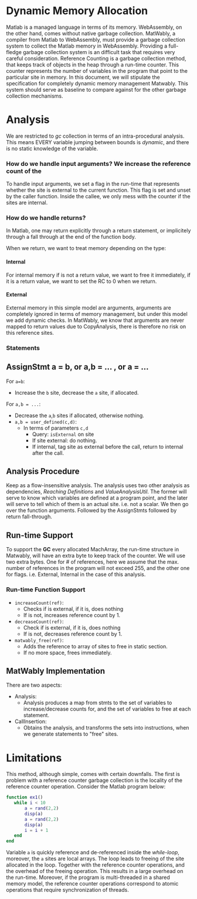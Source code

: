 # Dynamic Memory Allocation

Matlab is a managed language in terms of its memory. WebAssembly, on the other hand,
comes without native garbage collection. MatWably, a compiler from Matlab to WebAssembly,
must provide a garbage collection system to collect the Matlab memory in WebAssembly.
Providing a full-fledge garbage collection system is an difficult task that requires 
very careful consideration. Reference Counting is a garbage collection method, that keeps
track of objects in the heap through a run-time counter. This counter represents
the number of variables in the program that point to the particular site in memory.
In this document, we will stipulate the specification for completely 
dynamic memory management Matwably. This system should serve as baseline to 
 compare against for the other garbage collection mechanisms.
 
# Analysis
We are restricted to _gc_ collection in terms of an intra-procedural analysis.
This means EVERY variable jumping between bounds is _dynamic_, and there is no static 
knowledge of the variable.  



### How do we handle input arguments? We increase the reference count of the
To handle input arguments, we set a flag in the run-time that represents whether 
the site is external to the current function. This flag is set and unset by the
caller function. Inside the callee, we only mess with the counter if the sites are 
internal. 
### How do we handle returns?
In Matlab, one may return explicitly through a return statement, or
implicitely through a fall through at the end of the function body.

When we return, we want to treat memory depending on the type:
#### Internal
For internal memory if is not a return value, we want to free it immediately, 
if it is a return value, we want to set the RC to 0 when we return.
#### External
External memory in this simple model are arguments, arguments are completely ignored
in terms of memory management, but under this model we add dynamic checks. In MatWably, we know that arguments are never mapped to return values
due to CopyAnalysis, there is therefore no risk on this reference sites.

### Statements

## AssignStmt a = b, or a,b = ... , or a =  ...
For `a=b`:
- Increase the `b` site, decrease the `a` site, if allocated.

For `a,b = ...`:
- Decrease the `a`,`b` sites if allocated, otherwise nothing.
- `a,b = user_defined(c,d)`:
    - In terms of parameters `c,d`
        - Query: `isExternal` on site
        - If site external: do nothing.
        - If internal, tag site as external before the call, 
            return to internal after the call.
## Analysis Procedure
Keep as a flow-insensitive analysis. The analysis uses two other analysis as 
dependencies, _Reaching Definitions_ and _ValueAnalysisUtil_. The former will serve
to know which variables are defined at a program point, and the later will serve
to tell which of them is an actual site. i.e. not a scalar.
We then go over the function arguments. Followed by the AssignStmts
followed by return fall-through.

## Run-time Support
To support the **GC** every allocated MachArray, the run-time structure in
Matwably, will have an extra byte to keep track of the counter. We will use
two extra bytes. One for # of references, here we assume that the max. number 
of references in the program will not exceed 255, and the other one for flags.
i.e. External, Internal in the case of this analysis.
### Run-time Function Support
- `increaseCount(ref)`: 
    - Checks if is external, if it is, does nothing
    - If is not, increases reference count by 1.
- `decreaseCount(ref)`:
    - Check if is external, if it is, does nothing
    - If is not, decreases reference count by 1.
-  `matwably_free(ref)`:
    - Adds the reference to array of sites to free in static section.
    - If no more space, frees immediately.
## MatWably Implementation

There are two aspects: 
              
- Analysis:
    - Analysis produces a map from stmts to the set of variables to
     increase/decrease counts for, and the set of variables to free at each
     statement.
- CallInsertion:
    - Obtains the analysis, and transforms the sets into instructions, when
      we generate statements to "free" sites.
# Limitations

This method, although simple, comes with certain downfalls. The first is problem
with a reference counter garbage collection is the locality of the reference counter
operation. Consider the Matlab program below:
 ```matlab
function ex1()
    while i < 10
        a = rand(2,2)
        disp(a)
        a = rand(2,2)
        disp(a)
        i = i + 1
    end
end
```
Variable `a` is quickly reference and de-referenced inside the _while-loop_, moreover,
the `a` sites are local arrays. The loop leads to freeing
of the site allocated in the loop. Together with the reference counter 
operations, and the overhead of the freeing operation. This results in a large
overhead on the run-time. Moreover, if the program is multi-threaded in a 
shared memory model, the reference counter operations correspond to atomic 
operations that require synchronization of threads.

